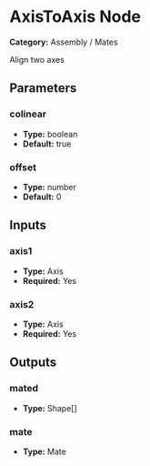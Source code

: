 
# AxisToAxis Node

**Category:** Assembly / Mates

Align two axes

## Parameters


### colinear
- **Type:** boolean
- **Default:** true





### offset
- **Type:** number
- **Default:** 0





## Inputs


### axis1
- **Type:** Axis
- **Required:** Yes



### axis2
- **Type:** Axis
- **Required:** Yes



## Outputs


### mated
- **Type:** Shape[]



### mate
- **Type:** Mate




